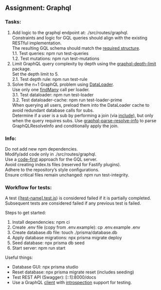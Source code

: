 ## Assignment: Graphql

### Tasks:  

1. Add logic to the graphql endpoint at: ./src/routes/graphql.  
   Constraints and logic for GQL queries should align with the existing RESTful implementation.  
   The resulting GQL schema should match the [required structure](https://github.com/nosbog/rsschool-nodejs-task-graphql/blob/main/schema.graphql).  
   1.1. Test queries: npm run test-queries  
   1.2. Test mutations: npm run test-mutations  
2. Limit GraphQL query complexity by depth using the [graphql-depth-limit](https://www.npmjs.com/package/graphql-depth-limit) package.  
   Set the depth limit to 5.  
   2.1. Test depth rule: npm run test-rule  
3. Solve the n+1 GraphQL problem using [DataLoader](https://www.npmjs.com/package/dataloader).  
   Use only one [findMany](https://www.prisma.io/docs/orm/reference/prisma-client-reference#findmany) call per loader.  
   3.1. Test dataloader: npm run test-loader  
   3.2. Test dataloader-cache: npm run test-loader-prime  
   When querying all users, preload them into the DataLoader cache to avoid redundant database calls for subs.  
   Determine if a user is a sub by performing a join (via [include](https://www.prisma.io/docs/reference/api-reference/prisma-client-reference#include)), but only when the query requires subs. Use [graphql-parse-resolve-info](https://github.com/graphile/graphile-engine/tree/master/packages/graphql-parse-resolve-info) to parse GraphQLResolveInfo and conditionally apply the join.

### Info:  

Do not add new npm dependencies.  
Modify/add code only in ./src/routes/graphql.  
Use a [code-first](https://github.dev/graphql/graphql-js/blob/ffa18e9de0ae630d7e5f264f72c94d497c70016b/src/__tests__/starWarsSchema.ts) approach for the GQL server.   
Avoid creating index.ts files (reserved for Fastify plugins).  
Adhere to the repository’s style configurations.  
Ensure critical files remain unchanged: npm run test-integrity.  

### Workflow for tests:  

A test ([[test-name].test.js](https://github.com/nosbog/rsschool-nodejs-task-graphql/tree/main/test/routes)) is considered failed if it is partially completed.  
Subsequent tests are considered failed if any previous test is failed.  

Steps to get started:  

1. Install dependencies: npm ci  
2. Create .env file (copy from .env.example): cp .env.example .env  
3. Create database.db file: touch ./prisma/database.db  
4. Apply database migrations: npx prisma migrate deploy  
5. Seed database: npx prisma db seed  
6. Start server: npm run start  

Useful things:  

- Database GUI: npx prisma studio  
- Reset database: npx prisma migrate reset (includes seeding)  
- Test REST API (Swagger): [::1]:8000/docs  
- Use a GraphQL [client](https://learning.postman.com/docs/sending-requests/graphql/graphql-overview/) with [introspection](https://graphql.org/learn/introspection/) support for testing.  
